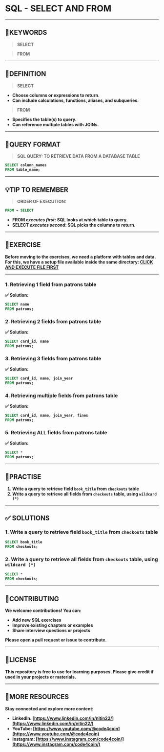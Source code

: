 # SQL - SELECT AND FROM
---
## 🔑KEYWORDS
> <b> SELECT

> <b>FROM
---
## 📖DEFINITION
> <b> SELECT
  - Choose columns or expressions to return.
  - Can include calculations, functions, aliases, and subqueries.
> <b> FROM
  - Specifies the table(s) to query.
  - Can reference multiple tables with JOINs.
---

## 🧱QUERY FORMAT
> <b>SQL QUERY: TO RETRIEVE DATA FROM A DATABASE TABLE
```sql
SELECT column_names
FROM table_name;
```
---
## 💡TIP TO REMEMBER
> <b>ORDER OF EXECUTION:
```sql 
FROM → SELECT
```
- <b>FROM *executes first*</b>: SQL looks at which table to query.
- <b>SELECT *executes second*</b>: SQL picks the columns to return.

---
## 💪EXERCISE
Before moving to the exercises, we need a platform with tables and data.  
For this, we have a setup file available inside the same directory: [CLICK AND EXECUTE FILE FIRST](https://github.com/code4coin/001-SQL-Structured-Query-Language-/blob/main/001%20SQL%20FOR%20DATA%20ENGINEERS/002%20SAMPLE%20DATA/002%20PATRONS%20DATA.md)

---
### 1. Retrieving 1 field from patrons table
✅ Solution:
```sql
SELECT name
FROM patrons;
```
### 2. Retrieving 2 fields from patrons table
✅ Solution:
```sql
SELECT card_id, name
FROM patrons;
```
### 3. Retrieving 3 fields from patrons table
✅ Solution:
```sql
SELECT card_id, name, join_year
FROM patrons;
```
### 4. Retrieving multiple fields from patrons table
✅ Solution:
```sql
SELECT card_id, name, join_year, fines
FROM patrons;
```
### 5. Retrieving ALL fields from patrons table
✅ Solution:
```sql
SELECT *
FROM patrons;
```
---
## 🧠PRACTISE
1. Write a query to retrieve field `book_title` from `checkouts` table
2. Write a query to retrieve all fields from `checkouts` table, using `wildcard (*)`
---
## ✅ SOLUTIONS
### 1. Write a query to retrieve field `book_title` from `checkouts` table
```sql
SELECT book_title
FROM checkouts;
```
### 2. Write a query to retrieve all fields from `checkouts` table, using `wildcard (*)`
```sql
SELECT *
FROM checkouts;
```
---
## 🤝**CONTRIBUTING** 

We welcome contributions! You can:

- Add new SQL exercises  
- Improve existing chapters or examples  
- Share interview questions or projects  

Please open a **pull request** or **issue** to contribute.  

---
## 📄**LICENSE** 

This repository is free to use for learning purposes. Please give credit if used in your projects or materials.  

---
## 🔗**MORE RESOURCES** 

Stay connected and explore more content:

- **LinkedIn:** [https://www.linkedin.com/in/nitin22/](https://www.linkedin.com/in/nitin22/)  
- **YouTube:** [https://www.youtube.com/@code4coin](https://www.youtube.com/@code4coin)  
- **Instagram:** [https://www.instagram.com/code4coin/](https://www.instagram.com/code4coin/)  
